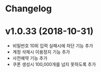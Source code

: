 Changelog
=========

# v1.0.33 (2018-10-31)
* 비밀번호 10회 입력 실패시에 차단 기능 추가
* 계정 삭제시 이용정지 기능 추가
* 사전예약 기능 추가
* 쿠폰 생성시 100,000개를 넘지 못하도록 추가
